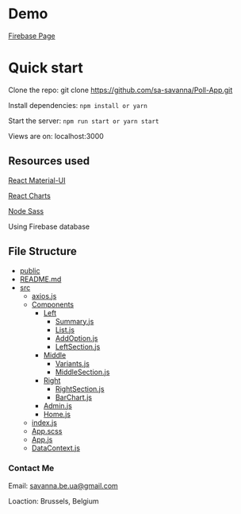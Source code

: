# Demo

[Firebase Page](https://poll-b8faa.web.app/)

# Quick start

Clone the repo: git clone https://github.com/sa-savanna/Poll-App.git

Install dependencies: `npm install or yarn`

Start the server: `npm run start or yarn start`

Views are on: localhost:3000

## Resources used

[React Material-UI](https://material-ui.com/getting-started/installation/)

[React Charts](https://react-charts.js.org/)

[Node Sass](https://www.npmjs.com/package/node-sass)

Using Firebase database

## File Structure

- [public](./public)
- [README.md](./README.md)
- [src](./src)
  - [axios.js](./src/axios.js)
  - [Components](./src/Components)
    - [Left](./src/Components/Left)
      - [Summary.js](./src/Components/Left/Summary.js)
      - [List.js](./src/Components/Left/List.js)
      - [AddOption.js](./src/Components/Left/AddOption.js)
      - [LeftSection.js](./src/Components/Left/LeftSection.js)
    - [Middle](./src/Components/Middle)
      - [Variants.js](./src/Components/Middle/Variants.js)
      - [MiddleSection.js](./src/Components/Middle/MiddleSection.js)
    - [Right](./src/Components/Right)
      - [RightSection.js](./src/Components/Right/RightSection.js)
      - [BarChart.js](./src/Components/Right/BarChart.js)
    - [Admin.js](./src/Components/Admin.js)
    - [Home.js](./src/Components/Home.js)
  - [index.js](./src/index.js)
  - [App.scss](./src/App.scss)
  - [App.js](./src/App.js)
  - [DataContext.js](./src/DataContext.js)

### Contact Me

Email: savanna.be.ua@gmail.com

Loaction: Brussels, Belgium
